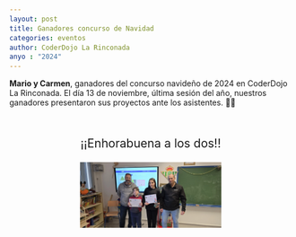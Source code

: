 ```yaml
---
layout: post
title: Ganadores concurso de Navidad
categories: eventos
author: CoderDojo La Rinconada
anyo : "2024"
---
```


**Mario y Carmen**, ganadores del concurso navideño de 2024 en CoderDojo La Rinconada. El día 13 de noviembre, última sesión del año, nuestros ganadores presentaron sus proyectos ante los asistentes. 🌟🎄️

<br>
<p style="text-align:center;font-size:1.5em">¡¡Enhorabuena a los dos!!</p>


<span style="display:block;text-align:center;max-width:50%; margin: 10px auto">![foto]</span>


[foto]: /images/concurso2024.webp
